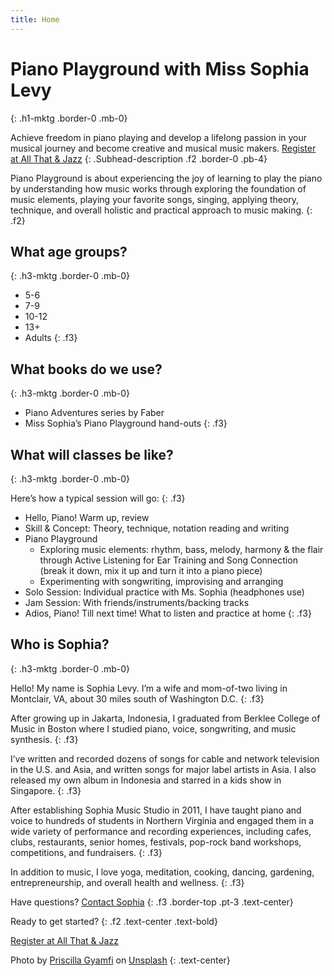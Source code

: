 ```yaml
---
title: Home
---
```


# Piano Playground with Miss Sophia Levy
{: .h1-mktg .border-0 .mb-0}

Achieve freedom in piano playing and develop a lifelong passion in your musical journey and become creative and musical music makers.
<a href="https://allthatandjazz.com/welcome" class="btn-mktg btn-large-mktg d-block mx-auto mt-3">Register at All That & Jazz</a>
{: .Subhead-description .f2 .border-0 .pb-4}

Piano Playground is about experiencing the joy of learning to play the piano by understanding how music works through exploring the foundation of music elements, playing your favorite songs, singing, applying theory, technique, and overall holistic and practical approach to music making.
{: .f2}

## What age groups?
{: .h3-mktg .border-0 .mb-0}

- 5-6
- 7-9
- 10-12
- 13+
- Adults
{: .f3}

## What books do we use?
{: .h3-mktg .border-0 .mb-0}

- Piano Adventures series by Faber
- Miss Sophia’s Piano Playground hand-outs
{: .f3}

## What will classes be like?
{: .h3-mktg .border-0 .mb-0}

Here’s how a typical session will go:
{: .f3}

- Hello, Piano! Warm up, review
- Skill & Concept: Theory, technique, notation reading and writing
- Piano Playground 
  - Exploring music elements: rhythm, bass, melody, harmony & the flair through Active Listening for Ear Training and Song Connection (break it down, mix it up and turn it into a piano piece)
  - Experimenting with songwriting, improvising and arranging
- Solo Session: Individual practice with Ms. Sophia (headphones use)
- Jam Session: With friends/instruments/backing tracks
- Adios, Piano! Till next time! What to listen and practice at home
{: .f3}

## Who is Sophia?
{: .h3-mktg .border-0 .mb-0}

Hello! My name is Sophia Levy. I’m a wife and mom-of-two living in Montclair, VA, about 30 miles south of Washington D.C.
{: .f3}

After growing up in Jakarta, Indonesia, I graduated from Berklee College of Music in Boston where I studied piano, voice, songwriting, and music synthesis.
{: .f3}

I’ve written and recorded dozens of songs for cable and network television in the U.S. and Asia, and written songs for major label artists in Asia. I also released my own album in Indonesia and starred in a kids show in Singapore.
{: .f3}

After establishing Sophia Music Studio in 2011, I have taught piano and voice to hundreds of students in Northern Virginia and engaged them in a wide variety of performance and recording experiences, including cafes, clubs, restaurants, senior homes, festivals, pop-rock band workshops, competitions, and fundraisers.
{: .f3}

In addition to music, I love yoga, meditation, cooking, dancing, gardening, entrepreneurship, and overall health and wellness.
{: .f3}

Have questions? <a href="mailto:sophiamlevy@gmail.com?subject=I%20want%20to%20know%20more%20about%20Piano%20Playground!">Contact Sophia</a>
{: .f3 .border-top .pt-3 .text-center}

Ready to get started?
{: .f2 .text-center .text-bold}

<a href="https://allthatandjazz.com/welcome" class="btn-mktg btn-large-mktg d-block mx-auto mt-3">Register at All That & Jazz</a>


Photo by <a href="https://unsplash.com/@priscillag?utm_source=unsplash&utm_medium=referral&utm_content=creditCopyText" target="_blank">Priscilla Gyamfi</a> on <a href="https://unsplash.com/s/photos/piano-outdoors?utm_source=unsplash&utm_medium=referral&utm_content=creditCopyText" target="_blank">Unsplash</a>
{: .text-center}